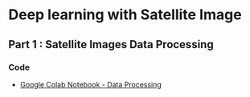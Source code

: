 # Deep learning with Satellite Image #

## Part 1 : Satellite Images Data Processing ##  
 
 
### Code ###
- [Google Colab Notebook - Data Processing](https://github.com/prodramp/DeepWorks/blob/main/DL-SatelliteImagery/Satellite_Imagery_Segmentation.ipynb)
